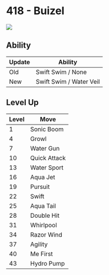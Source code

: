 # 418 - Buizel
![][418]

## Ability

Update | Ability
---    | ---
Old    | Swift Swim / None
New    | Swift Swim / Water Veil

## Level Up

Level | Move
---   | ---
  1   | Sonic Boom
  4   | Growl
  7   | Water Gun
 10   | Quick Attack
 13   | Water Sport
 16   | Aqua Jet
 19   | Pursuit
 22   | Swift
 25   | Aqua Tail
 28   | Double Hit
 31   | Whirlpool
 34   | Razor Wind
 37   | Agility
 40   | Me First
 43   | Hydro Pump



[418]: ../img/pokemon/418.png

